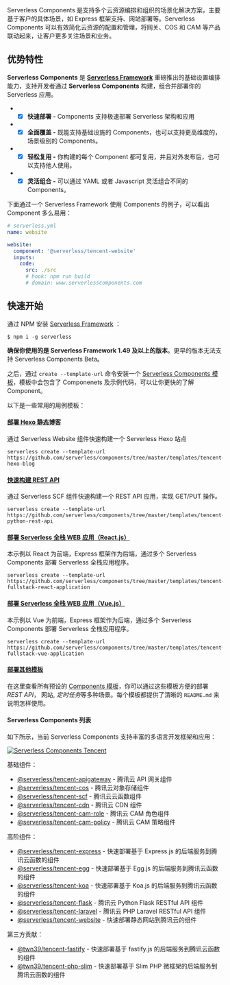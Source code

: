 <!--
title: Serverless - Tencent SCF - Components 概述
menuText: Components 概述
layout: Doc
menuItems:
  - {menuText: 基础 Components , path: /framework/docs/providers/tencent/components/basic-components}
  - {menuText: Components 最佳实践, path: /framework/docs/providers/tencent/components/high-level-components}
-->

Serverless Components 是支持多个云资源编排和组织的场景化解决方案，主要基于客户的具体场景，如 Express 框架支持、网站部署等。Serverless Components 可以有效简化云资源的配置和管理，将网关、COS 和 CAM 等产品联动起来，让客户更多关注场景和业务。

## 优势特性

**Serverless Components** 是 **[Serverless Framework](https://github.com/serverless/serverless/blob/master/README_CN.md)** 重磅推出的基础设置编排能力，支持开发者通过 **Serverless Components** 构建，组合并部署你的 Serverless 应用。

- - [x] **快速部署 -** Components 支持极速部署 Serverless 架构和应用
- - [x] **全面覆盖 -** 既能支持基础设施的 Components，也可以支持更高维度的，场景级别的 Components。
- - [x] **轻松复用 -** 你构建的每个 Component 都可复用，并且对外发布后，也可以支持他人使用。
- - [x] **灵活组合 -** 可以通过 YAML 或者 Javascript 灵活组合不同的 Components。

下面通过一个 Serverless Framework 使用 Components 的例子，可以看出 Component 多么易用：

```yaml
# serverless.yml
name: website

website:
  component: '@serverless/tencent-website'
  inputs:
    code:
      src: ./src
      # hook: npm run build
      # domain: www.serverlesscomponents.com
```

## 快速开始

通过 NPM 安装 [Serverless Framework](https://www.github.com/serverless/serverless) ：

```console
$ npm i -g serverless
```

**确保你使用的是 Serverless Framework 1.49 及以上的版本**。更早的版本无法支持 Serverless Components Beta。

之后，通过 `create --template-url` 命令安装一个 [Serverless Components 模板](./templates)，模板中会包含了 Componenets 及示例代码，可以让你更快的了解 Component。

以下是一些常用的用例模板：

#### [部署 Hexo 静态博客](https://github.com/serverless/components/tree/master/templates/tencent-hexo-blog)

通过 Serverless Website 组件快速构建一个 Serverless Hexo 站点

```shell
serverless create --template-url https://github.com/serverless/components/tree/master/templates/tencent-hexo-blog
```

#### [快速构建 REST API](https://github.com/serverless/components/tree/master/templates/tencent-python-rest-api)

通过 Serverless SCF 组件快速构建一个 REST API 应用，实现 GET/PUT 操作。

```shell
serverless create --template-url https://github.com/serverless/components/tree/master/templates/tencent-python-rest-api
```

#### [部署 Serverless 全栈 WEB 应用（React.js）](https://github.com/serverless/components/tree/master/templates/tencent-fullstack-react-application)

本示例以 React 为前端，Express 框架作为后端，通过多个 Serverless Components 部署 Serverless 全栈应用程序。

```shell
serverless create --template-url https://github.com/serverless/components/tree/master/templates/tencent-fullstack-react-application
```

#### [部署 Serverless 全栈 WEB 应用（Vue.js）](https://github.com/serverless/components/tree/master/templates/tencent-fullstack-vue-application)

本示例以 Vue 为前端，Express 框架作为后端，通过多个 Serverless Components 部署 Serverless 全栈应用程序。

```shell
serverless create --template-url https://github.com/serverless/components/tree/master/templates/tencent-fullstack-vue-application
```

#### [部署其他模板](./templates)

在这里查看所有预设的 [Components 模板](./templates)，你可以通过这些模板方便的部署*REST API*， 网站, *定时任务*等多种场景。每个模板都提供了清晰的 `README.md` 来说明怎样使用。

#### Serverless Components 列表

如下所示，当前 Serverless Components 支持丰富的多语言开发框架和应用：

[![Serverless Components Tencent](https://img.serverlesscloud.cn/20191213/1576236739852-Component%20Gallery.png)](https://github.com/serverless-components/)

基础组件：

- [@serverless/tencent-apigateway](https://github.com/serverless-components/tencent-apigateway) - 腾讯云 API 网关组件
- [@serverless/tencent-cos](https://github.com/serverless-components/tencent-cos) - 腾讯云对象存储组件
- [@serverless/tencent-scf](https://github.com/serverless-components/tencent-scf) - 腾讯云云函数组件
- [@serverless/tencent-cdn](https://github.com/serverless-components/tencent-cdn) - 腾讯云 CDN 组件
- [@serverless/tencent-cam-role](https://github.com/serverless-components/tencent-cam-role) - 腾讯云 CAM 角色组件
- [@serverless/tencent-cam-policy](https://github.com/serverless-components/tencent-cam-policy) - 腾讯云 CAM 策略组件

高阶组件：

- [@serverless/tencent-express](https://github.com/serverless-components/tencent-express) - 快速部署基于 Express.js 的后端服务到腾讯云函数的组件
- [@serverless/tencent-egg](https://github.com/serverless-components/tencent-egg) - 快速部署基于 Egg.js 的后端服务到腾讯云函数的组件
- [@serverless/tencent-koa](https://github.com/serverless-components/tencent-koa) - 快速部署基于 Koa.js 的后端服务到腾讯云函数的组件
- [@serverless/tencent-flask](https://github.com/serverless-components/tencent-flask) - 腾讯云 Python Flask RESTful API 组件
- [@serverless/tencent-laravel](https://github.com/serverless-components/tencent-laravel) - 腾讯云 PHP Laravel RESTful API 组件
- [@serverless/tencent-website](https://github.com/serverless-components/tencent-website) - 快速部署静态网站到腾讯云的组件

第三方贡献：

- [@twn39/tencent-fastify](https://github.com/twn39/tencent-fastify) - 快速部署基于 fastify.js 的后端服务到腾讯云函数的组件
- [@twn39/tencent-php-slim](https://github.com/twn39/tencent-php-slim) - 快速部署基于 Slim PHP 微框架的后端服务到腾讯云函数的组件
